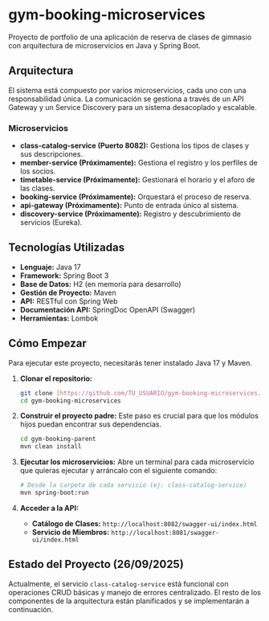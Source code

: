 # gym-booking-microservices
Proyecto de portfolio de una aplicación de reserva de clases de gimnasio con arquitectura de microservicios en Java y Spring Boot.

## Arquitectura
El sistema está compuesto por varios microservicios, cada uno con una responsabilidad única. La comunicación se gestiona a través de un API Gateway y un Service Discovery para un sistema desacoplado y escalable.



### Microservicios
* **class-catalog-service (Puerto 8082):** Gestiona los tipos de clases y sus descripciones.
* **member-service (Próximamente):** Gestiona el registro y los perfiles de los socios.
* **timetable-service (Próximamente):** Gestionará el horario y el aforo de las clases.
* **booking-service (Próximamente):** Orquestará el proceso de reserva.
* **api-gateway (Próximamente):** Punto de entrada único al sistema.
* **discovery-service (Próximamente):** Registro y descubrimiento de servicios (Eureka).

## Tecnologías Utilizadas
* **Lenguaje:** Java 17
* **Framework:** Spring Boot 3
* **Base de Datos:** H2 (en memoria para desarrollo)
* **Gestión de Proyecto:** Maven
* **API:** RESTful con Spring Web
* **Documentación API:** SpringDoc OpenAPI (Swagger)
* **Herramientas:** Lombok

## Cómo Empezar

Para ejecutar este proyecto, necesitarás tener instalado Java 17 y Maven.

1.  **Clonar el repositorio:**
    ```bash
    git clone [https://github.com/TU_USUARIO/gym-booking-microservices.git](https://github.com/TU_USUARIO/gym-booking-microservices.git)
    cd gym-booking-microservices
    ```

2.  **Construir el proyecto padre:**
    Este paso es crucial para que los módulos hijos puedan encontrar sus dependencias.
    ```bash
    cd gym-booking-parent
    mvn clean install
    ```

3.  **Ejecutar los microservicios:**
    Abre un terminal para cada microservicio que quieras ejecutar y arráncalo con el siguiente comando:
    ```bash
    # Desde la carpeta de cada servicio (ej: class-catalog-service)
    mvn spring-boot:run
    ```

4.  **Acceder a la API:**
    * **Catálogo de Clases:** `http://localhost:8082/swagger-ui/index.html`
    * **Servicio de Miembros:** `http://localhost:8081/swagger-ui/index.html`

## Estado del Proyecto (26/09/2025)
Actualmente, el servicio `class-catalog-service` está funcional con operaciones CRUD básicas y manejo de errores centralizado. El resto de los componentes de la arquitectura están planificados y se implementarán a continuación.
